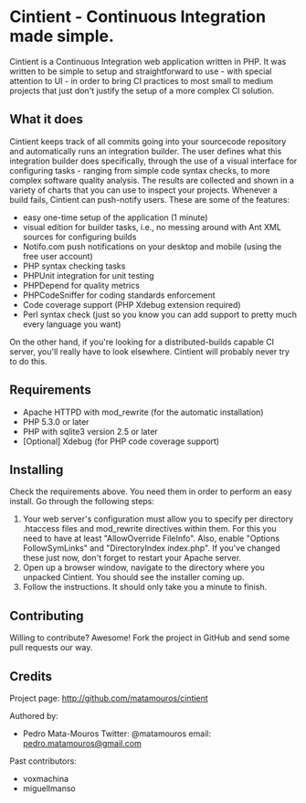 Cintient - Continuous Integration made simple.
==============================================

Cintient is a Continuous Integration web application written in PHP. It
was written to be simple to setup and straightforward to use - with
special attention to UI - in order to bring CI practices to most small
to medium projects that just don't justify the setup of a more complex
CI solution.
 
What it does
------------
 
Cintient keeps track of all commits going into your sourcecode repository
and automatically runs an integration builder. The user defines what this
integration builder does specifically, through the use of a visual
interface for configuring tasks - ranging from simple code syntax
checks, to more complex software quality analysis. The results are
collected and shown in a variety of charts that you can use to inspect
your projects. Whenever a build fails, Cintient can push-notify users.
These are some of the features:

* easy one-time setup of the application (1 minute)
* visual edition for builder tasks, i.e., no messing around with Ant XML
  sources for configuring builds
* Notifo.com push notifications on your desktop and mobile (using the
  free user account)
* PHP syntax checking tasks
* PHPUnit integration for unit testing
* PHPDepend for quality metrics
* PHPCodeSniffer for coding standards enforcement
* Code coverage support (PHP Xdebug extension required)
* Perl syntax check (just so you know you can add support to pretty much
  every language you want)

On the other hand, if you're looking for a distributed-builds capable
CI server, you'll really have to look elsewhere. Cintient will probably
never try to do this.
    
Requirements
------------

* Apache HTTPD with mod_rewrite (for the automatic installation)
* PHP 5.3.0 or later
* PHP with sqlite3 version 2.5 or later
* [Optional] Xdebug (for PHP code coverage support)

Installing
----------

Check the requirements above. You need them in order to perform an easy
install. Go through the following steps:
1. Your web server's configuration must allow you to specify per
   directory .htaccess files and mod_rewrite directives within them. For
   this you need to have at least "AllowOverride FileInfo". Also, enable
   "Options FollowSymLinks" and "DirectoryIndex index.php". If you've
   changed these just now, don't forget to restart your Apache server. 
2. Open up a browser window, navigate to the directory where you
   unpacked Cintient. You should see the installer coming up.
3. Follow the instructions. It should only take you a minute to finish.

Contributing
------------

Willing to contribute? Awesome! Fork the project in GitHub and send some
pull requests our way.

Credits
-------

Project page: <http://github.com/matamouros/cintient>

Authored by:

* Pedro Mata-Mouros
  Twitter: @matamouros
  email: pedro.matamouros@gmail.com

Past contributors:

* voxmachina
* miguellmanso
